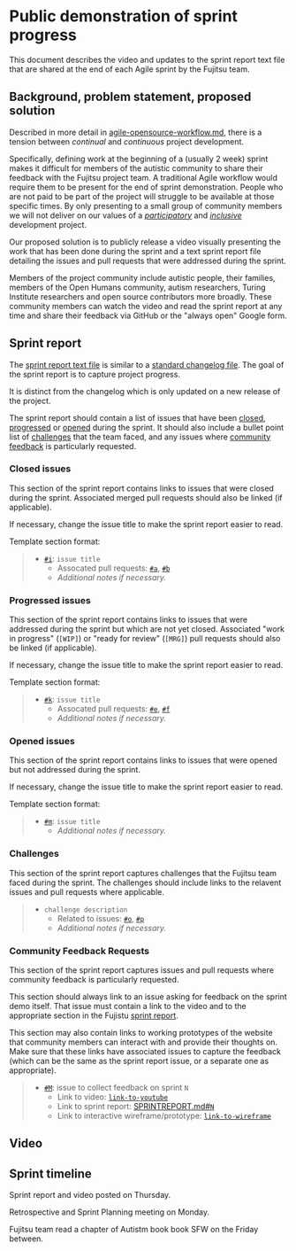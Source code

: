 # Public demonstration of sprint progress

This document describes the video and updates to the sprint report text file that are shared at the end of each Agile sprint by the Fujitsu team.

 ## Background, problem statement, proposed solution

Described in more detail in [agile-opensource-workflow.md](agile-opensource-workflow.md), there is a tension between *continual* and *continuous* project development.

Specifically, defining work at the beginning of a (usually 2 week) sprint makes it difficult for members of the autistic community to share their feedback with the Fujitsu project team.
A traditional Agile workflow would require them to be present for the end of sprint demonstration.
People who are not paid to be part of the project will struggle to be available at those specific times.
By only presenting to a small group of community members we will not deliver on our values of a [*participatory*](project-values.md#participatory-science) and [*inclusive*](project-values.md#diversity-and-inclusion) development project.

Our proposed solution is to publicly release a video visually presenting the work that has been done during the sprint and a text sprint report file detailing the issues and pull requests that were addressed during the sprint.

Members of the project community include autistic people, their families, members of the Open Humans community, autism researchers, Turing Institute researchers and open source contributors more broadly.
These community members can watch the video and read the sprint report at any time and share their feedback via GitHub or the "always open" Google form.

## Sprint report

The [sprint report text file](/SPRINTREPORT.md) is similar to a [standard changelog file](https://keepachangelog.com/en/1.0.0/).
The goal of the sprint report is to capture project progress.

It is distinct from the changelog which is only updated on a new release of the project.

The sprint report should contain a list of issues that have been [closed](#closed-issues), [progressed](#progressed-issues) or [opened](#opened-issues) during the sprint.
It should also include a bullet point list of [challenges](#challenges) that the team faced, and any issues where [community feedback](#community-feedback-requests) is particularly requested.

### Closed issues

This section of the sprint report contains links to issues that were closed during the sprint.
Associated merged pull requests should also be linked (if applicable).

If necessary, change the issue title to make the sprint report easier to read.

Template section format:

> * [`#i`](https://github.com/alan-turing-institute/AutisticaCitizenScience/issues/`i`): `issue title`
>   * Assocated pull requests: [`#a`](https://github.com/alan-turing-institute/AutisticaCitizenScience/pull/`a`), [`#b`](https://github.com/alan-turing-institute/AutisticaCitizenScience/issues/`b`)
>   * *Additional notes if necessary.*

### Progressed issues

This section of the sprint report contains links to issues that were addressed during the sprint but which are not yet closed.
Associated "work in progress" (`[WIP]`) or "ready for review" (`[MRG]`) pull requests should also be linked (if applicable).

If necessary, change the issue title to make the sprint report easier to read.

Template section format:

> * [`#k`](https://github.com/alan-turing-institute/AutisticaCitizenScience/issues/`k`): `issue title`
>   * Assocated pull requests: [`#e`](https://github.com/alan-turing-institute/AutisticaCitizenScience/pull/`e`), [`#f`](https://github.com/alan-turing-institute/AutisticaCitizenScience/issues/`f`)
>   * *Additional notes if necessary.*

### Opened issues

This section of the sprint report contains links to issues that were opened but not addressed during the sprint.

If necessary, change the issue title to make the sprint report easier to read.

Template section format:

> * [`#m`](https://github.com/alan-turing-institute/AutisticaCitizenScience/issues/`m`): `issue title`
>   * *Additional notes if necessary.*

### Challenges

This section of the sprint report captures challenges that the Fujitsu team faced during the sprint.
The challenges should include links to the relavent issues and pull requests where applicable.

> * `challenge description`
>   * Related to issues: [`#o`](https://github.com/alan-turing-institute/AutisticaCitizenScience/issues/`o`), [`#p`](https://github.com/alan-turing-institute/AutisticaCitizenScience/issues/`p`)
>   * *Additional notes if necessary.*

### Community Feedback Requests

This section of the sprint report captures issues and pull requests where community feedback is particularly requested.

This section should always link to an issue asking for feedback on the sprint demo itself.
That issue must contain a link to the video and to the appropriate section in the Fujistu [sprint report](/SPRINTREPORT.md).

This section may also contain links to working prototypes of the website that community members can interact with and provide their thoughts on.
Make sure that these links have associated issues to capture the feedback (which can be the same as the sprint report issue, or a separate one as appropriate).

> * [`#M`](https://github.com/alan-turing-institute/AutisticaCitizenScience/issues/`M`): issue to collect feedback on sprint `N`
>   * Link to video: [`link-to-youtube`](`link-to-youtube`)
>   * Link to sprint report: [SPRINTREPORT.md#`N`](SPRINTREPORT.md#sprint-`N`)
>   * Link to interactive wireframe/prototype: [`link-to-wireframe`](`link-to-wireframe`)

## Video


## Sprint timeline

Sprint report and video posted on Thursday.

Retrospective and Sprint Planning meeting on Monday.

Fujitsu team read a chapter of Autistm book book SFW on the Friday between.

